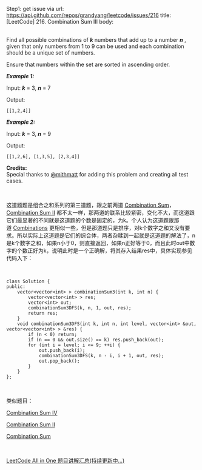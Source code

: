 Step1: get issue via url: https://api.github.com/repos/grandyang/leetcode/issues/216 
 title:[LeetCode] 216. Combination Sum III 
 body:  
  

Find all possible combinations of _**k**_ numbers that add up to a number _**n**_ , given that only numbers from 1 to 9 can be used and each combination should be a unique set of numbers.

Ensure that numbers within the set are sorted in ascending order.

  


_**Example 1:**_

Input: _**k**_ = 3, _**n**_ = 7

Output: 
    
    
    [[1,2,4]]
    

  


_**Example 2:**_

Input: _**k**_ = 3, _**n**_ = 9

Output: 
    
    
    [[1,2,6], [1,3,5], [2,3,4]]
    

**Credits:**  
Special thanks to [@mithmatt](https://leetcode.com/discuss/user/mithmatt) for adding this problem and creating all test cases.

 

这道题题是组合之和系列的第三道题，跟之前两道 [Combination Sum](http://www.cnblogs.com/grandyang/p/4419259.html)，[Combination Sum II](http://www.cnblogs.com/grandyang/p/4419386.html) 都不太一样，那两道的联系比较紧密，变化不大，而这道跟它们最显著的不同就是这道题的个数是固定的，为k。个人认为这道题跟那道 [Combinations](http://www.cnblogs.com/grandyang/p/4332522.html) 更相似一些，但是那道题只是排序，对k个数字之和又没有要求。所以实际上这道题是它们的综合体，两者杂糅到一起就是这道题的解法了，n是k个数字之和，如果n小于0，则直接返回，如果n正好等于0，而且此时out中数字的个数正好为k，说明此时是一个正确解，将其存入结果res中，具体实现参见代码入下：

 
    
    
    class Solution {
    public:
        vector<vector<int> > combinationSum3(int k, int n) {
            vector<vector<int> > res;
            vector<int> out;
            combinationSum3DFS(k, n, 1, out, res);
            return res;
        }
        void combinationSum3DFS(int k, int n, int level, vector<int> &out, vector<vector<int> > &res) {
            if (n < 0) return;
            if (n == 0 && out.size() == k) res.push_back(out);
            for (int i = level; i <= 9; ++i) {
                out.push_back(i);
                combinationSum3DFS(k, n - i, i + 1, out, res);
                out.pop_back();
            }
        }
    };

 

类似题目：

[Combination Sum IV](http://www.cnblogs.com/grandyang/p/5705750.html) 

[Combination Sum II](http://www.cnblogs.com/grandyang/p/4419386.html)

[Combination Sum](http://www.cnblogs.com/grandyang/p/4419259.html)

 

[LeetCode All in One 题目讲解汇总(持续更新中...)](http://www.cnblogs.com/grandyang/p/4606334.html)
